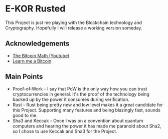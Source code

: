 # E-KOR Rusted

This Project is just me playing with the Blockchain technology and Cryptography. Hopefully I will release a working version someday.


## Acknowledgements

 - [The Bitcoin Math (Youtube)](https://www.youtube.com/@thebitcoinmathfgeiger8624)
 - [Learn me a Bitcoin](https://learnmeabitcoin.com/)

## Main Points

 - Proof-of-Work - I say that PoW is the only way how you can trust cryptocurrencies in general. It's the proof of the technology being backed up by the power it consumes during verification.
 - Rust - Rust being pretty new and low level makes it a great candidate for this Project. Supporting many features and being blazingly fast, sounds good to me.
 - Sha3 and Keccak - Once I was on a convention about quantum computers and hearing the power it has made me paranoid about Sha2, so I chose to use Keccak and Sha3 for the Project. 
